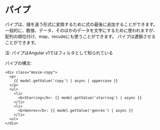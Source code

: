 <!---
# Pipes
--->
# パイプ

<!---
Pipes can be appended on the end of the expressions to translate the value to a different format. Typically used
to control the stringification of numbers, dates, and other data, but can also be used for ordering, mapping, and 
reducing arrays. Pipes can be chained.
--->

パイプは、値を違う形式に変換するために式の最後に追加することができます。
一般的に、数値、データ、そのほかのデータを文字にするために使われますが、
配列の順位付け、map、recudeにも使うことができます。
パイプは連鎖させることができます。


<!---
NOTE: Pipes are known as filters in Angular v1.
--->

注: パイプはAngular v1ではフィルタとして知られている

<!---
Pipes syntax is:
--->
パイプの構文:

```
<div class="movie-copy">
  <p>
    {{ model.getValue('copy') | async | uppercase }}
  </p>
  <ul>
    <li>
      <b>Starring</b>: {{ model.getValue('starring') | async }}
    </li>
    <li>
      <b>Genres</b>: {{ model.getValue('genres') | async }}
    </li>
  <ul>
</div>
```


